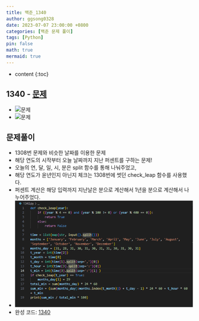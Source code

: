 ```yaml
---
title: 백준_1340
author: ggsong0328
date: 2023-07-07 23:00:00 +0800
categories: [백준 문제 풀이]
tags: [Python]
pin: false
math: true
mermaid: true
---
```


* content
{:toc}

## 1340 - [문제](https://www.acmicpc.net/problem/1340)
+ ![문제](/assets/img/1340_Q.png)
+ ![문제](/assets/img/1340_IO.png)
## 문제풀이
+ 1308번 문제와 비슷한 날짜를 이용한 문제
+ 해당 연도의 시작부터 오늘 날짜까지 지난 퍼센트를 구하는 문제!
+ 오늘의 연, 달, 일, 시, 분은 split 함수를 통해 나눠주었고,
+ 해당 연도가 윤년인지 아닌지 체크는 1308번에 썻던 check_leap 함수를 사용했다.
+ 퍼센트 계산은 해당 입력까지 지난날은 분으로 계산해서 1년을 분으로 계산해서 나누어주었다.
+ ![코드](/assets/img/1340.png)
+ 완성 코드: [1340](https://github.com/ggsong0328/solved.ac/blob/solved.ac/1340.py)